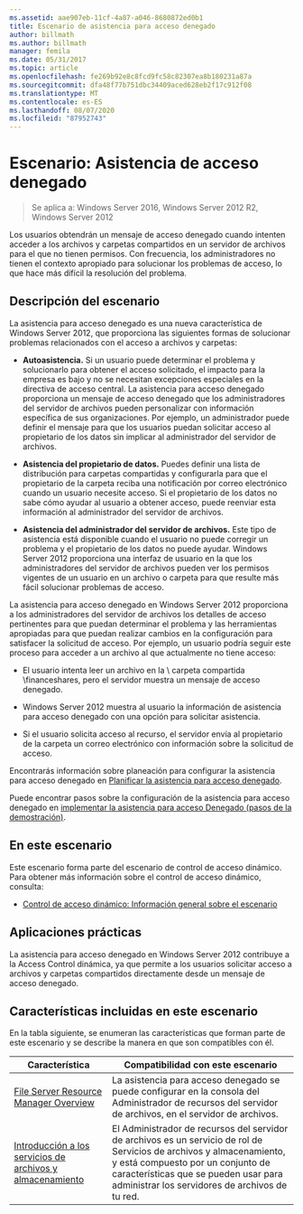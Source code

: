 ```yaml
---
ms.assetid: aae907eb-11cf-4a87-a046-8680872ed0b1
title: Escenario de asistencia para acceso denegado
author: billmath
ms.author: billmath
manager: femila
ms.date: 05/31/2017
ms.topic: article
ms.openlocfilehash: fe269b92e8c8fcd9fc58c82307ea8b180231a87a
ms.sourcegitcommit: dfa48f77b751dbc34409aced628eb2f17c912f08
ms.translationtype: MT
ms.contentlocale: es-ES
ms.lasthandoff: 08/07/2020
ms.locfileid: "87952743"
---
```

# <a name="scenario-access-denied-assistance"></a>Escenario: Asistencia de acceso denegado

>Se aplica a: Windows Server 2016, Windows Server 2012 R2, Windows Server 2012

Los usuarios obtendrán un mensaje de acceso denegado cuando intenten acceder a los archivos y carpetas compartidos en un servidor de archivos para el que no tienen permisos. Con frecuencia, los administradores no tienen el contexto apropiado para solucionar los problemas de acceso, lo que hace más difícil la resolución del problema.

## <a name="scenario-description"></a>Descripción del escenario
La asistencia para acceso denegado es una nueva característica de Windows Server 2012, que proporciona las siguientes formas de solucionar problemas relacionados con el acceso a archivos y carpetas:

-   **Autoasistencia.** Si un usuario puede determinar el problema y solucionarlo para obtener el acceso solicitado, el impacto para la empresa es bajo y no se necesitan excepciones especiales en la directiva de acceso central. La asistencia para acceso denegado proporciona un mensaje de acceso denegado que los administradores del servidor de archivos pueden personalizar con información específica de sus organizaciones. Por ejemplo, un administrador puede definir el mensaje para que los usuarios puedan solicitar acceso al propietario de los datos sin implicar al administrador del servidor de archivos.

-   **Asistencia del propietario de datos.** Puedes definir una lista de distribución para carpetas compartidas y configurarla para que el propietario de la carpeta reciba una notificación por correo electrónico cuando un usuario necesite acceso. Si el propietario de los datos no sabe cómo ayudar al usuario a obtener acceso, puede reenviar esta información al administrador del servidor de archivos.

-   **Asistencia del administrador del servidor de archivos.** Este tipo de asistencia está disponible cuando el usuario no puede corregir un problema y el propietario de los datos no puede ayudar.  Windows Server 2012 proporciona una interfaz de usuario en la que los administradores del servidor de archivos pueden ver los permisos vigentes de un usuario en un archivo o carpeta para que resulte más fácil solucionar problemas de acceso.

La asistencia para acceso denegado en Windows Server 2012 proporciona a los administradores del servidor de archivos los detalles de acceso pertinentes para que puedan determinar el problema y las herramientas apropiadas para que puedan realizar cambios en la configuración para satisfacer la solicitud de acceso. Por ejemplo, un usuario podría seguir este proceso para acceder a un archivo al que actualmente no tiene acceso:

-   El usuario intenta leer un archivo en la \\ carpeta compartida \financeshares, pero el servidor muestra un mensaje de acceso denegado.

-    Windows Server 2012 muestra al usuario la información de asistencia para acceso denegado con una opción para solicitar asistencia.

-   Si el usuario solicita acceso al recurso, el servidor envía al propietario de la carpeta un correo electrónico con información sobre la solicitud de acceso.

Encontrarás información sobre planeación para configurar la asistencia para acceso denegado en [Planificar la asistencia para acceso denegado](assetId:///b169f0a4-8b97-4da8-ae4a-c8f1986d19e1).

Puede encontrar pasos sobre la configuración de la asistencia para acceso denegado en [implementar la asistencia para acceso Denegado &#40;pasos de la demostración&#41;](Deploy-Access-Denied-Assistance--Demonstration-Steps-.md).

## <a name="in-this-scenario"></a>En este escenario
Este escenario forma parte del escenario de control de acceso dinámico. Para obtener más información sobre el control de acceso dinámico, consulta:

-   [Control de acceso dinámico: Información general sobre el escenario](Dynamic-Access-Control--Scenario-Overview.md)

## <a name="practical-applications"></a>Aplicaciones prácticas
La asistencia para acceso denegado en Windows Server 2012 contribuye a la Access Control dinámica, ya que permite a los usuarios solicitar acceso a archivos y carpetas compartidos directamente desde un mensaje de acceso denegado.

## <a name="features-included-in-this-scenario"></a><a name="BKMK_NEW"></a>Características incluidas en este escenario
En la tabla siguiente, se enumeran las características que forman parte de este escenario y se describe la manera en que son compatibles con él.

|Característica|Compatibilidad con este escenario|
|-----------|---------------------------------|
|[File Server Resource Manager Overview](/previous-versions/windows/it-pro/windows-server-2012-R2-and-2012/hh831701(v=ws.11))|La asistencia para acceso denegado se puede configurar en la consola del Administrador de recursos del servidor de archivos, en el servidor de archivos.|
|[Introducción a los servicios de archivos y almacenamiento](/previous-versions/windows/it-pro/windows-server-2012-R2-and-2012/hh831487(v=ws.11))|El Administrador de recursos del servidor de archivos es un servicio de rol de Servicios de archivos y almacenamiento, y está compuesto por un conjunto de características que se pueden usar para administrar los servidores de archivos de tu red.|


